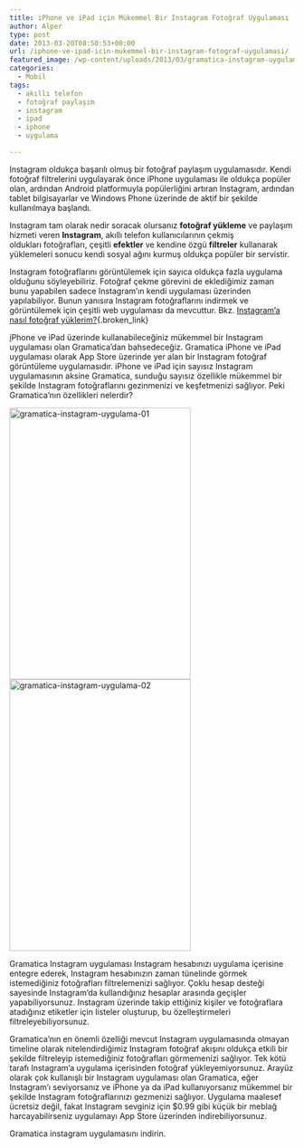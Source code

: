 ```yaml
---
title: iPhone ve iPad için Mükemmel Bir Instagram Fotoğraf Uygulaması
author: Alper
type: post
date: 2013-03-20T08:50:53+00:00
url: /iphone-ve-ipad-icin-mukemmel-bir-instagram-fotograf-uygulamasi/
featured_image: /wp-content/uploads/2013/03/gramatica-instagram-uygulama-100x100.png
categories:
  - Mobil
tags:
  - akıllı telefon
  - fotoğraf paylaşım
  - instagram
  - ipad
  - iphone
  - uygulama

---
```

Instagram oldukça başarılı olmuş bir fotoğraf paylaşım uygulamasıdır. Kendi fotoğraf filtrelerini uygulayarak önce iPhone uygulaması ile oldukça popüler olan, ardından Android platformuyla popülerliğini artıran Instagram, ardından tablet bilgisayarlar ve Windows Phone üzerinde de aktif bir şekilde kullanılmaya başlandı.

Instagram tam olarak nedir soracak olursanız **fotoğraf yükleme** ve paylaşım hizmeti veren **Instagram**, akıllı telefon kullanıcılarının çekmiş oldukları fotoğrafları, çeşitli **efektler** ve kendine özgü **filtreler** kullanarak yüklemeleri sonucu kendi sosyal ağını kurmuş oldukça popüler bir servistir.

Instagram fotoğraflarını görüntülemek için sayıca oldukça fazla uygulama olduğunu söyleyebiliriz. Fotoğraf çekme görevini de eklediğimiz zaman bunu yapabilen sadece Instagram&#8217;ın kendi uygulaması üzerinden yapılabiliyor. Bunun yanısıra Instagram fotoğraflarını indirmek ve görüntülemek için çeşitli web uygulaması da mevcuttur. Bkz. [Instagram&#8217;a nasıl fotoğraf yüklerim?][1]{.broken_link}

<a href="https://www.nirmaltv.com/tag/instagram/" target="_blank">i</a>Phone ve iPad üzerinde kullanabileceğiniz mükemmel bir Instagram uygulaması olan Gramatica&#8217;dan bahsedeceğiz. Gramatica iPhone ve iPad uygulaması olarak App Store üzerinde yer alan bir Instagram fotoğraf görüntüleme uygulamasıdır. iPhone ve iPad için sayısız Instagram uygulamasının aksine Gramatica, sunduğu sayısız özellikle mükemmel bir şekilde Instagram fotoğraflarını gezinmenizi ve keşfetmenizi sağlıyor. Peki Gramatica&#8217;nın özellikleri nelerdir?

<img class="alignnone size-full wp-image-13562" alt="gramatica-instagram-uygulama-01" src="https://www.murekkep.org/wp-content/uploads/2013/03/gramatica-instagram-uygulama-01.png" width="320" height="480" srcset="https://www.murekkep.org/wp-content/uploads/2013/03/gramatica-instagram-uygulama-01.png 320w, https://www.murekkep.org/wp-content/uploads/2013/03/gramatica-instagram-uygulama-01-266x400.png 266w, https://www.murekkep.org/wp-content/uploads/2013/03/gramatica-instagram-uygulama-01-33x50.png 33w, https://www.murekkep.org/wp-content/uploads/2013/03/gramatica-instagram-uygulama-01-66x100.png 66w, https://www.murekkep.org/wp-content/uploads/2013/03/gramatica-instagram-uygulama-01-133x200.png 133w, https://www.murekkep.org/wp-content/uploads/2013/03/gramatica-instagram-uygulama-01-203x305.png 203w" sizes="(max-width: 320px) 100vw, 320px" /><img class="alignnone size-full wp-image-13563" alt="gramatica-instagram-uygulama-02" src="https://www.murekkep.org/wp-content/uploads/2013/03/gramatica-instagram-uygulama-02.png" width="320" height="480" srcset="https://www.murekkep.org/wp-content/uploads/2013/03/gramatica-instagram-uygulama-02.png 320w, https://www.murekkep.org/wp-content/uploads/2013/03/gramatica-instagram-uygulama-02-266x400.png 266w, https://www.murekkep.org/wp-content/uploads/2013/03/gramatica-instagram-uygulama-02-33x50.png 33w, https://www.murekkep.org/wp-content/uploads/2013/03/gramatica-instagram-uygulama-02-66x100.png 66w, https://www.murekkep.org/wp-content/uploads/2013/03/gramatica-instagram-uygulama-02-133x200.png 133w, https://www.murekkep.org/wp-content/uploads/2013/03/gramatica-instagram-uygulama-02-203x305.png 203w" sizes="(max-width: 320px) 100vw, 320px" /> 

Gramatica Instagram uygulaması Instagram hesabınızı uygulama içerisine entegre ederek, Instagram hesabınızın zaman tünelinde görmek istemediğiniz fotoğrafları filtrelemenizi sağlıyor. Çoklu hesap desteği sayesinde Instagram&#8217;da kullandığınız hesaplar arasında geçişler yapabiliyorsunuz. Instagram üzerinde takip ettiğiniz kişiler ve fotoğraflara atadığınız etiketler için listeler oluşturup, bu özelleştirmeleri filtreleyebiliyorsunuz.

Gramatica&#8217;nın en önemli özelliği mevcut Instagram uygulamasında olmayan timeline olarak nitelendirdiğimiz Instagram fotoğraf akışını oldukça etkili bir şekilde filtreleyip istemediğiniz fotoğrafları görmemenizi sağlıyor. Tek kötü tarafı Instagram&#8217;a uygulama içerisinden fotoğraf yükleyemiyorsunuz. Arayüz olarak çok kullanışlı bir Instagram uygulaması olan Gramatica, eğer Instagram&#8217;ı seviyorsanız ve iPhone ya da iPad kullanıyorsanız mükemmel bir şekilde Instagram fotoğraflarınızı gezmenizi sağlıyor. Uygulama maalesef ücretsiz değil, fakat Instagram sevginiz için $0.99 gibi küçük bir meblağ harcayabilirseniz uygulamayı App Store üzerinden indirebiliyorsunuz.

Gramatica instagram uygulamasını indirin.

 [1]: https://www.murekkep.org/instagrama-nasil-fotograf-yuklenir-9767 "instagram fotoğraf yükleme"